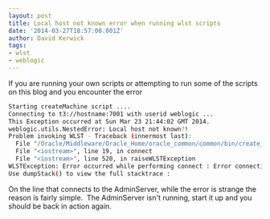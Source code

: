 ```yaml
---
layout: post
title: Local host not known error when running wlst scripts
date: '2014-03-27T18:57:00.001Z'
author: David Kerwick
tags:
- wlst
- weblogic
---
```


If you are running your own scripts or attempting to run some of the scripts on this blog and you encounter the error  

``` bash 
Starting createMachine script ....  
Connecting to t3://hostname:7001 with userid weblogic ...  
This Exception occurred at Sun Mar 23 21:44:02 GMT 2014.  
weblogic.utils.NestedError: Local host not known?!  
Problem invoking WLST - Traceback (innermost last):  
  File "/Oracle/Middleware/Oracle_Home/oracle_common/common/bin/create_machine.py", line 7, in ?  
  File "<iostream>", line 19, in connect  
  File "<iostream>", line 520, in raiseWLSTException  
WLSTException: Error occurred while performing connect : Error connecting to the server : Local host not known?!   
Use dumpStack() to view the full stacktrace :  

``` 

On the line that connects to the AdminServer, while the error is strange the reason is fairly simple.  The AdminServer isn't running, start it up and you should be back in action again.